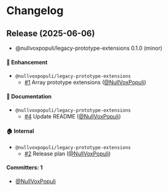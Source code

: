 # Changelog

## Release (2025-06-06)

* @nullvoxpopuli/legacy-prototype-extensions 0.1.0 (minor)

#### :rocket: Enhancement
* `@nullvoxpopuli/legacy-prototype-extensions`
  * [#1](https://github.com/NullVoxPopuli/legacy-prototype-extensions/pull/1) Array prototype extensions ([@NullVoxPopuli](https://github.com/NullVoxPopuli))

#### :memo: Documentation
* `@nullvoxpopuli/legacy-prototype-extensions`
  * [#4](https://github.com/NullVoxPopuli/legacy-prototype-extensions/pull/4) Update README ([@NullVoxPopuli](https://github.com/NullVoxPopuli))

#### :house: Internal
* `@nullvoxpopuli/legacy-prototype-extensions`
  * [#2](https://github.com/NullVoxPopuli/legacy-prototype-extensions/pull/2) Release plan ([@NullVoxPopuli](https://github.com/NullVoxPopuli))

#### Committers: 1
- [@NullVoxPopuli](https://github.com/NullVoxPopuli)
